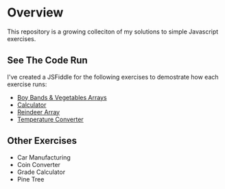 # Overview 

This repository is a growing colleciton of my solutions to simple Javascript exercises. 

## See The Code Run 

I've created a JSFiddle for the following exercises to demostrate how each exercise runs: 

* [Boy Bands & Vegetables Arrays](https://jsfiddle.net/jessawynne/rxxnx76o/ "Boy Bands & Vegetables on JSFiddle")
* [Calculator](https://jsfiddle.net/jessawynne/4g3yggd7/ "Calculator")
* [Reindeer Array](https://jsfiddle.net/jessawynne/mez107Lu/ "Reindeer Array")
* [Temperature Converter](https://jsfiddle.net/jessawynne/6brk2e4a/ "Temperature Converter")

## Other Exercises

* Car Manufacturing
* Coin Converter
* Grade Calculator
* Pine Tree
